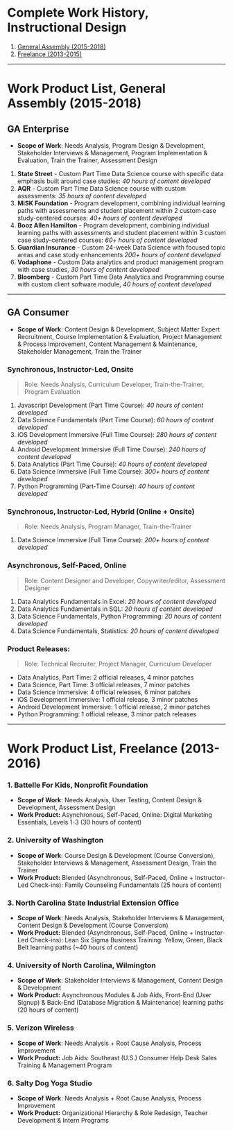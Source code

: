 
# Complete Work History, Instructional Design

1. [General Assembly (2015-2018)](#GA)
2. [Freelance (2013-2015)](#freelance)

---

<a id="GA"></a>
# Work Product List, General Assembly (2015-2018)


## GA Enterprise
 - **Scope of Work**: Needs Analysis, Program Design & Development, Stakeholder Interviews & Management, Program Implementation & Evaluation, Train the Trainer, Assessment Design

1. **State Street** - Custom Part Time Data Science course with specific data emphasis built around case studies: *40 hours of content developed*
2. **AQR** - Custom Part Time Data Science course with custom assessments: *35 hours of content developed*
3. **MiSK Foundation** - Program development, combining individual learning paths with assessments and student placement within 2 custom case study-centered courses: *40+ hours of content developed*
4. **Booz Allen Hamilton** - Program development, combining individual learning paths with assessments and student placement within 3 custom case study-centered courses: *60+ hours of content developed*
5. **Guardian Insurance** - Custom 24-week Data Science with focused topic areas and case study enhancements *200+ hours of content developed*
6. **Vodaphone** - Custom Data analytics and product management program with case studies, *30 hours of content developed*
7. **Bloomberg** - Custom Part Time Data Analytics and Programming course with custom client software module, *40 hours of content developed*

---

## GA Consumer
 - **Scope of Work**: Content Design & Development, Subject Matter Expert Recruitment, Course Implementation & Evaluation, Project Management & Process Improvement, Content Management & Maintenance, Stakeholder Management, Train the Trainer

### Synchronous, Instructor-Led, Onsite

> Role: Needs Analysis, Curriculum Developer, Train-the-Trainer, Program Evaluation

1. Javascript Development (Part Time Course): *40 hours of content developed*
2. Data Science Fundamentals (Part Time Course): *60 hours of content developed*
3. iOS Development Immersive (Full Time Course): *280 hours of content developed*
4. Android Development Immersive (Full Time Course): *240 hours of content developed*
5. Data Analytics (Part Time Course): *40 hours of content developed*
6. Data Science Immersive (Full Time Course): *300+ hours of content developed*
7. Python Programming (Part-Time Course): *40 hours of content developed*

### Synchronous, Instructor-Led, Hybrid (Online + Onsite)

> Role: Needs Analysis, Program Manager, Train-the-Trainer

1. Data Science Immersive (Full Time Course): *200+ hours of content developed*

### Asynchronous, Self-Paced, Online

> Role: Content Designer and Developer, Copywriter/editor, Assessment Designer

1. Data Analytics Fundamentals in Excel: *20 hours of content developed*
2. Data Analytics Fundamentals in SQL: *20 hours of content developed*
3. Data Science Fundamentals, Python Programming: *20 hours of content developed*
4. Data Science Fundamentals, Statistics: *20 hours of content developed*

### Product Releases:

> Role: Technical Recruiter, Project Manager, Curriculum Developer

 - Data Analytics, Part Time: 2 official releases, 4 minor patches
 - Data Science, Part Time: 3 official releases, 7 minor patches
 - Data Science Immersive: 4 official releases, 6 minor patches
 - iOS Development Immersive: 1 official release, 3 minor patches
 - Android Development Immersive: 1 official release, 2 minor patches
 - Python Programming: 1 official release, 3 minor patch releases


 

---

<a id="freelance"></a>
# Work Product List, Freelance (2013-2016)

### 1. Battelle For Kids, Nonprofit Foundation
 - **Scope of Work**: Needs Analysis, User Testing, Content Design & Development, Assessment Design
 - **Work Product:** Asynchronous, Self-Paced, Online: Digital Marketing Essentials, Levels 1-3 (30 hours of content)

### 2. University of Washington
 - **Scope of Work**: Course Design & Development (Course Conversion), Stakeholder Interviews & Management, Assessment Design, Train the Trainer
 - **Work Product:** Blended (Asynchronous, Self-Paced, Online + Instructor-Led Check-ins): Family Counseling Fundamentals (25 hours of content)

### 3. North Carolina State Industrial Extension Office
 - **Scope of Work**: Needs Analysis, Stakeholder Interviews & Management, Content Design & Development (Course Conversion)
 - **Work Product:** Blended (Asynchronous, Self-Paced, Online + Instructor-Led Check-ins): Lean Six Sigma Business Training: Yellow, Green, Black Belt learning paths (~40 hours of content)

### 4. University of North Carolina, Wilmington
 - **Scope of Work**: Stakeholder Interviews & Management, Content Design & Development
 - **Work Product:** Asynchronous Modules & Job Aids, Front-End (User Signup) & Back-End (Database Migration & Maintenance) learning paths (20 hours of content) 

### 5. Verizon Wireless
 - **Scope of Work**: Needs Analysis + Root Cause Analysis, Process Improvement
 - **Work Product:** Job Aids: Southeast (U.S.) Consumer Help Desk Sales Training & Management Program

### 6. Salty Dog Yoga Studio
 - **Scope of Work**: Needs Analysis + Root Cause Analysis, Process Improvement
 - **Work Product:** Organizational Hierarchy & Role Redesign, Teacher Development & Intern Programs

